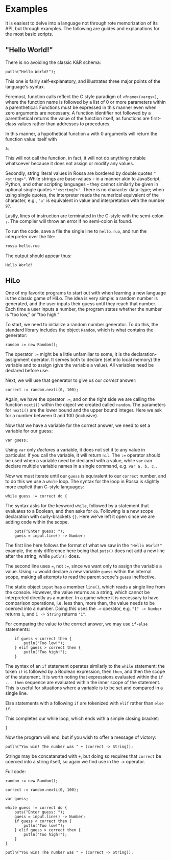 # Examples

It is easiest to delve into a language not through rote memorization of its API, but through examples. The following are guides and explanations for the most basic scripts.

## "Hello World!"

There is no avoiding the classic K&R schema:

```ruo
putln("Hello World!");
```

This one is fairly self-explanatory, and illustrates three major points of the language's syntax.

Foremost, function calls reflect the C style paradigm of `<fname>(<args>)`, where the function name is followed by a list of 0 or more parameters within a parenthetical. Functions must be expressed in this manner even when zero arguments are necessary. A function identifier not followed by a parenthetical returns the value of the function itself, as functions are first-class values rather than addresses to procedures.

In this manner, a hypothetical function `a` with 0 arguments will return the function value itself with

```ruo
a;
```

This will not call the function, in fact, it will not do anything notable whatsoever because it does not assign or modify any values.

Secondly, string literal values in Rossa are bordered by double quotes `"<string>"`. While strings are base-values - in a manner akin to JavaScript, Python, and other scripting languages - they cannot similarly be given in optional single quotes `*'<string?>'`. There is no character data-type; when using single quotes, the interpreter reads the numerical equivalent of the character, e.g., `'a'` is equivalent in value and interpretation with the number `97`.

Lastly, lines of instruction are terminated in the C-style with the semi-colon `;`. The compiler will throw an error if no semi-colon is found.

To run the code, save a file the single line to `hello.ruo`, and run the interpreter over the file:

```bash
rossa hello.ruo
```

The output should appear thus:

```
Hello World!
```

## HiLo

One of my favorite programs to start out with when learning a new language is the classic game of HiLo. The idea is very simple: a random number is generated, and the user inputs their guess until they reach that number. Each time a user inputs a number, the program states whether the number is "too low," or "too high."

To start, we need to initialize a random number generator. To do this, the standard library includes the object `Random`, which is what contains the generator:

```ruo
random := new Random();
```

The operator `:=` might be a little unfamiliar to some, it is the declaration-assignment operator. It serves both to declare (set into local memory) the variable and to assign (give the variable a value). All variables need be declared before use.

Next, we will use that generator to give us our _correct_ answer:

```ruo
correct := random.nexti(0, 100);
```

Again, we have the operator `:=`, and on the right side we are calling the function `nexti()` within the object we created called `random`. The parameters for `nexti()` are the lower bound and the upper bound integer. Here we ask for a number between 0 and 100 (inclusive).

Now that we have a variable for the correct answer, we need to set a variable for our guess:

```ruo
var guess;
```

Using `var` only _declares_ a variable, it does not set it to any value in particular. If you call the variable, it will return `nil`. The `:=` operator should be used when a variable need be declared with a value, while `var` can declare multiple variable names in a single command, e.g. `var a, b, c;`.

Now we must iterate until our `guess` is equivalent to our `correct` number, and to do this we use a `while` loop. The syntax for the loop in Rossa is slightly more explicit than C-style languages:

```ruo
while guess != correct do {
```

The syntax asks for the keyword `while`, followed by a statement that evaluates to a Boolean, and then asks for `do`. Following is a new scope declaration with curly-brackets `{}`. Here we've left it open since we are adding code within the scope.

```ruo
	puts("Enter guess: ");
	guess = input.line() -> Number;
```

The first line here follows the format of what we saw in the `"Hello World!"` example, the only difference here being that `puts()` does not add a new line after the string, while `putln()` does.

The second line uses `=`, not `:=`, since we want only to assign the variable a value. Using `:=` would declare a new variable `guess` within the internal scope, making all attempts to read the parent scope's `guess` ineffective.

The static object `input` has a member `line()`, which reads a single line from the console. However, the value returns as a string, which cannot be interpreted directly as a number. In a game where it is necessary to have comparison operations, i.e. less than, more than, the value needs to be coerced into a number. Doing this uses the `->` operator, e.g. `"1" -> Number` returns `1`, and `1 -> String` returns `"1"`.

For comparing the value to the correct answer, we may use `if-else` statements:

```ruo
	if guess < correct then {
		putln("Too low!");
	} elif guess > correct then {
		putln("Too high!");
	}
```

The syntax of an `if` statement operates similarly to the `while` statement: the token `if` is followed by a Boolean expression, then `then`, and then the scope of the statement. It is worth noting that expressions evaluated within the `if ... then` sequence are evaluated within the inner scope of the statement. This is useful for situations where a variable is to be set and compared in a single line.

Else statements with a following `if` are tokenized with `elif` rather than `else if`.

This completes our while loop, which ends with a simple closing bracket:

```ruo
}
```

Now the program will end, but if you wish to offer a message of victory:

```ruo
putln("You win! The number was " + (correct -> String));
```

Strings may be concatanated with `+`, but doing so requires that `correct` be coerced into a string itself, so again we find use in the `->` operator.

Full code:

```ruo
random := new Random();

correct := random.nexti(0, 100);

var guess;

while guess != correct do {
	puts("Enter guess: ");
	guess = input.line() -> Number;
	if guess < correct then {
		putln("Too low!");
	} elif guess > correct then {
		putln("Too high!");
	}
}

putln("You win! The number was " + (correct -> String));
```